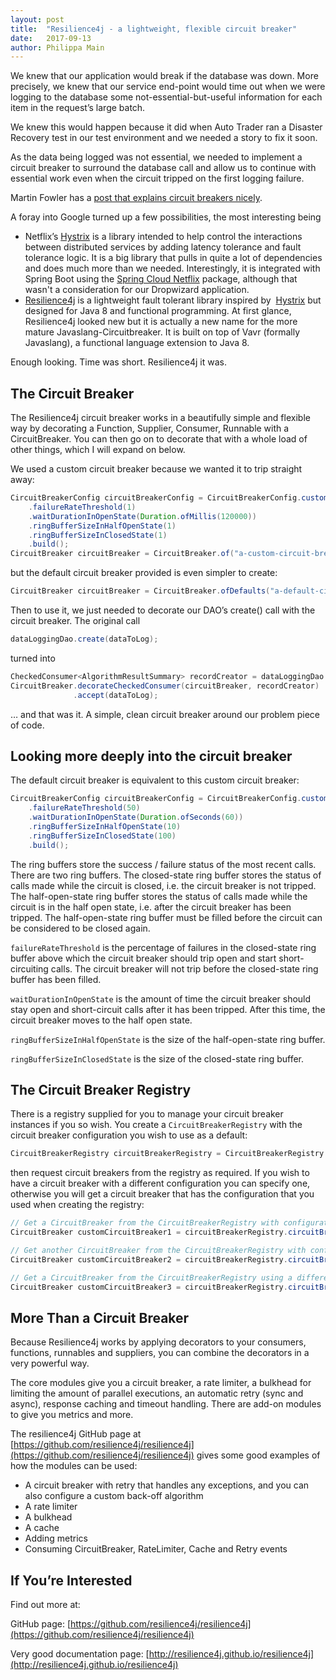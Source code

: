 ```yaml
---
layout: post
title:  "Resilience4j - a lightweight, flexible circuit breaker"
date:   2017-09-13
author: Philippa Main
---
```


We knew that our application would break if the database was down. 
More precisely, we knew that our service end-point would time out when we were logging to the database some 
not-essential-but-useful information for each item in the request’s large batch.

We knew this would happen because it did when Auto Trader ran a Disaster Recovery test in our test environment and 
we needed a story to fix it soon.

As the data being logged was not essential, we needed to implement a circuit breaker to surround the database call 
and allow us to continue with essential work even when the circuit tripped on the first logging failure.

Martin Fowler has a [post that explains circuit breakers nicely](https://martinfowler.com/bliki/CircuitBreaker.html).

A foray into Google turned up a few possibilities, the most interesting being

* Netflix’s [Hystrix](https://github.com/Netflix/hystrix/wiki) is a library intended to help control the interactions 
  between distributed services by adding latency tolerance and fault tolerance logic. It is a big library that pulls in 
  quite a lot of dependencies and does much more than we needed. 
  Interestingly, it is integrated with Spring Boot using the [Spring Cloud Netflix](https://cloud.spring.io/spring-cloud-netflix/) 
  package, although that wasn't a consideration for our Dropwizard application.
* [Resilience4j](https://github.com/resilience4j/resilience4j) is a lightweight fault tolerant library inspired by 
  [Hystrix](https://github.com/Netflix/hystrix/wiki) but designed for Java 8 and functional programming. 
  At first glance, Resilience4j looked new but it is actually a new name for the more mature Javaslang-Circuitbreaker.
  It is built on top of Vavr (formally Javaslang), a functional language extension to Java 8.


Enough looking. Time was short. Resilience4j it was.

## The Circuit Breaker
The Resilience4j circuit breaker works in a beautifully simple and flexible way by decorating a Function, Supplier, 
Consumer, Runnable with a CircuitBreaker. You can then go on to decorate that with a whole load of other things,
which I will expand on below.

We used a custom circuit breaker because we wanted it to trip straight away:
```java
CircuitBreakerConfig circuitBreakerConfig = CircuitBreakerConfig.custom()
    .failureRateThreshold(1)
    .waitDurationInOpenState(Duration.ofMillis(120000))
    .ringBufferSizeInHalfOpenState(1)
    .ringBufferSizeInClosedState(1)
    .build();
CircuitBreaker circuitBreaker = CircuitBreaker.of("a-custom-circuit-breaker", circuitBreakerConfig);
```
but the default circuit breaker provided is even simpler to create:
```java
CircuitBreaker circuitBreaker = CircuitBreaker.ofDefaults("a-default-circuit-breaker");
```

Then to use it, we just needed to decorate our DAO’s create() call with the circuit breaker. The original call
```java
dataLoggingDao.create(dataToLog);
```
turned into
```java
CheckedConsumer<AlgorithmResultSummary> recordCreator = dataLoggingDao::create;
CircuitBreaker.decorateCheckedConsumer(circuitBreaker, recordCreator)
              .accept(dataToLog);
```
… and that was it. A simple, clean circuit breaker around our problem piece of code.

## Looking more deeply into the circuit breaker

The default circuit breaker is equivalent to this custom circuit breaker:
```java
CircuitBreakerConfig circuitBreakerConfig = CircuitBreakerConfig.custom()
    .failureRateThreshold(50)
    .waitDurationInOpenState(Duration.ofSeconds(60))
    .ringBufferSizeInHalfOpenState(10)
    .ringBufferSizeInClosedState(100)
    .build();
```
The ring buffers store the success / failure status of the most recent calls. There are two ring buffers. The 
closed-state ring buffer stores the status of calls made while the circuit is closed, i.e. the circuit breaker is not 
tripped. The half-open-state ring buffer stores the status of calls made while the circuit is in the half open state, 
i.e. after the circuit breaker has been tripped. The half-open-state ring buffer must be filled before the circuit 
can be considered to be closed again.

`failureRateThreshold` is the percentage of failures in the closed-state ring buffer above which the circuit breaker 
should trip open and start short-circuiting calls. The circuit breaker will not trip before the closed-state ring 
buffer has been filled.

`waitDurationInOpenState` is the amount of time the circuit breaker should stay open and short-circuit calls after it 
has been tripped. After this time, the circuit breaker moves to the half open state.

`ringBufferSizeInHalfOpenState` is the size of the half-open-state ring buffer.

`ringBufferSizeInClosedState` is the size of the closed-state ring buffer.

## The Circuit Breaker Registry

There is a registry supplied for you to manage your circuit breaker instances if you so wish. You create a 
`CircuitBreakerRegistry` with the circuit breaker configuration you wish to use as a default:

```java
CircuitBreakerRegistry circuitBreakerRegistry = CircuitBreakerRegistry.of(circuitBreakerConfig);
```
then request circuit breakers from the registry as required. If you wish to have a circuit breaker with a different 
configuration you can specify one, otherwise you will get a circuit breaker that has the configuration that you used 
when creating the registry:

```java
// Get a CircuitBreaker from the CircuitBreakerRegistry with configuration that you when creating the registry
CircuitBreaker customCircuitBreaker1 = circuitBreakerRegistry.circuitBreaker("custom-circuit-breaker-1");

// Get another CircuitBreaker from the CircuitBreakerRegistry with configuration that you when creating the registry
CircuitBreaker customCircuitBreaker2 = circuitBreakerRegistry.circuitBreaker("custom-circuit-breaker-2");

// Get a CircuitBreaker from the CircuitBreakerRegistry using a different custom configuration
CircuitBreaker customCircuitBreaker3 = circuitBreakerRegistry.circuitBreaker("custom-circuit-breaker-3", otherCircuitBreakerConfig);
```

## More Than a Circuit Breaker

Because Resilience4j works by applying decorators to your consumers, functions, runnables and suppliers, you can 
combine the decorators in a very powerful way.

The core modules give you a circuit breaker, a rate limiter, a bulkhead for limiting the amount of parallel 
executions, an automatic retry (sync and async), response caching and timeout handling. There are add-on modules to 
give you metrics and more.

The resilience4j GitHub page at [https://github.com/resilience4j/resilience4j](https://github.com/resilience4j/resilience4j) 
gives some good examples of how the modules can be used:
* A circuit breaker with retry that handles any exceptions, and you can also configure a custom back-off algorithm
* A rate limiter
* A bulkhead
* A cache
* Adding metrics
* Consuming CircuitBreaker, RateLimiter, Cache and Retry events

## If You’re Interested
Find out more at:

GitHub page: [https://github.com/resilience4j/resilience4j](https://github.com/resilience4j/resilience4j)

Very good documentation page: [http://resilience4j.github.io/resilience4j](http://resilience4j.github.io/resilience4j)
